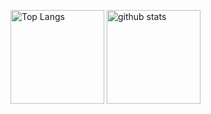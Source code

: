 <!--
**yutomizuta/yutomizuta** is a ✨ _special_ ✨ repository because its `README.md` (this file) appears on your GitHub profile.

Here are some ideas to get you started:

- 🔭 I’m currently working on ...
- 🌱 I’m currently learning ...
- 👯 I’m looking to collaborate on ...
- 🤔 I’m looking for help with ...
- 💬 Ask me about ...
- 📫 How to reach me: ...
- 😄 Pronouns: ...
- ⚡ Fun fact: ...
-->
<p align="left"> 
  <img alt="Top Langs" height="150px" src="https://github-readme-stats-sigma-five.vercel.app/api/top-langs/?username=yutomizuta&layout=compact&theme=tokyonight" />
  <img alt="github stats" height="150px" src="https://github-readme-stats-sigma-five.vercel.app/api?username=yutomizuta&hide=contribs&count_private=true&show_icons=true&theme=tokyonight" />
</p>

<!-- トロフィー -->
<!-- [![trophy](https://github-profile-trophy.vercel.app/?username=yutomizuta&theme=onedark&column=7)](https://github.com/ryo-ma/github-profile-trophy) -->
